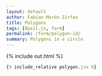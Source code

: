 ```yaml
---
layout: default
author: Fabian Morón Zirfas
title: Polygons
tags: [Basil.js, form]
permalink: /form/polygon-id/
summary: Polygons in a circle
---
```



<!-- more -->

{% include out.html %}

```js
{% include_relative polygon.jsx %}
```


